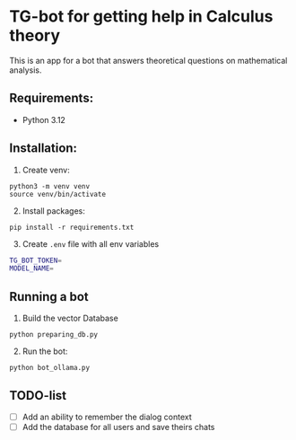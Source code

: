# TG-bot for getting help in Calculus theory
This is an app for a bot that answers theoretical questions on mathematical analysis.

## Requirements:
- Python 3.12

## Installation:
1. Create venv:
```
python3 -m venv venv
source venv/bin/activate
```

2. Install packages:
```
pip install -r requirements.txt
```

3. Create `.env` file with all env variables 
```bash
TG_BOT_TOKEN=
MODEL_NAME=
```

## Running a bot
1. Build the vector Database 
```
python preparing_db.py
```

2. Run the bot:
```
python bot_ollama.py
```

## TODO-list
- [ ] Add an ability to remember the dialog context
- [ ] Add the database for all users and save theirs chats